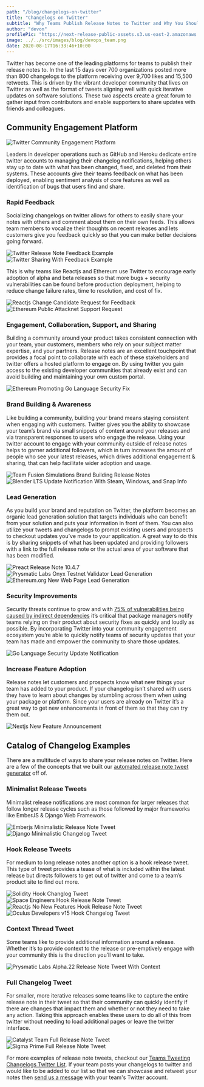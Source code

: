 ```yaml
---
path: "/blog/changelogs-on-twitter"
title: "Changelogs on Twitter"
subtitle: "Why Teams Publish Release Notes to Twitter and Why You Should Too"
author: "devon"
profilePic: "https://next-release-public-assets.s3.us-east-2.amazonaws.com/devon_profile_pic.png"
image: ../../src/images/blog/devops_team.png
date: 2020-08-17T16:33:46+10:00
---
```


Twitter has become one of the leading platforms for teams to publish
their release notes to. In the last 15 days over 700 organizations posted more than
800 changelogs to the platform receiving over 9,700 likes and 15,500 retweets.
This is driven by the vibrant developer community
that lives on Twitter as well as the format of tweets aligning well with
quick iterative updates on software solutions. These two aspects create a
great forum to gather input from contributors and enable supporters to
share updates with friends and colleagues.

## Community Engagement Platform

![Twitter Community Engagement Platform](../../src/images/blog/twitter_integration/twitter_changelog_accounts.png)

Leaders in developer operations such as GitHub and Heroku dedicate
entire twitter accounts to managing their changelog notifications,
helping others stay up to date with what has been changed, fixed, and
deleted from their systems. These accounts give their teams feedback
on what has been deployed, enabling sentiment analysis of core features
as well as identification of bugs that users find and share.

### Rapid Feedback

Socializing changelogs on twitter allows for others to easily share your
notes with others and comment about them on their own feeds. This allows
team members to vocalize their thoughts on recent releases and lets customers
give you feedback quickly so that you can make better decisions going forward.

![Twitter Release Note Feedback Example](../../src/images/blog/twitter_integration/feedback_example.png)
![Twitter Sharing With Feedback Example](../../src/images/blog/twitter_integration/feedback_sharing_change_example.png)

This is why teams like Reactjs and Ethereum use Twitter to encourage early
adoption of alpha and beta releases so that more bugs + security
vulnerabilities can be found before production deployment, helping to
reduce change failure rates, time to resolution, and cost of fix.

![Reactjs Change Candidate Request for Feedback](../../src/images/blog/twitter_integration/tweet_feedback_request.png)
![Ethereum Public Attacknet Support Request](../../src/images/blog/twitter_integration/feedback_security_example_ethereum.png)

### Engagement, Collaboration, Support, and Sharing

Building a community around your product takes consistent connection
with your team, your customers, members who rely on your subject matter
expertise, and your partners. Release notes are an excellent touchpoint
that provides a focal point to collaborate with each of these stakeholders
and twitter offers a hosted platform to engage on. By using twitter you
gain access to the existing developer communities that already exist and
can avoid building and maintaining your own custom portal.

![Ethereum Promoting Go Language Security Fix](../../src/images/blog/twitter_integration/changelog_community_share.png)

### Brand Building & Awareness

Like building a community, building your brand means staying consistent
when engaging with customers. Twitter gives you the ability to showcase
your team’s brand via small snippets of content around your releases and
via transparent responses to users who engage the release. Using your
twitter account to engage with your community outside of release notes
helps to garner additional followers, which in turn increases the amount
of people who see your latest releases, which drives additional engagement
& sharing, that can help facilitate wider adoption and usage.

![Team Fusion Simulations Brand Building Release Notes](../../src/images/blog/twitter_integration/change_example_fusion_simulations.png)
![Blender LTS Update Notification With Steam, Windows, and Snap Info](../../src/images/blog/twitter_integration/change_example_blender.png)

### Lead Generation

As you build your brand and reputation on Twitter, the platform becomes an
organic lead generation solution that targets individuals who can benefit
from your solution and puts your information in front of them. You can also
utilize your tweets and changelogs to prompt existing users and prospects to
checkout updates you’ve made to your application. A great way to do this is
by sharing snippets of what has been updated and providing followers with a
link to the full release note or the actual area of your software that has
been modified.

![Preact Release Note 10.4.7](../../src/images/blog/twitter_integration/change_example_preact.png)
![Prysmatic Labs Onyx Testnet Validator Lead Generation](../../src/images/blog/twitter_integration/change_example_pyrsmatic.png)
![Ethereum.org New Web Page Lead Generation](../../src/images/blog/twitter_integration/change_lead_generation_ethereum.png)

### Security Improvements

Security threats continue to grow and with [75% of vulnerabilities being
caused by indirect dependencies](https://www.zdnet.com/article/more-than-75-of-all-vulnerabilities-reside-in-indirect-dependencies/)
it’s critical that package managers notify
teams relying on their product about security fixes as quickly and loudly as
possible. By incorporating Twitter into your community engagement ecosystem
you’re able to quickly notify teams of security updates that your team has
made and empower the community to share those updates.

![Go Language Security Update Notification](../../src/images/blog/twitter_integration/changelog_security_example.png)

### Increase Feature Adoption

Release notes let customers and prospects know what new things your team
has added to your product. If your changelog isn’t shared with users they
have to learn about changes by stumbling across them when using your package
or platform. Since your users are already on Twitter it’s a great way to get
new enhancements in front of them so that they can try them out.

![Nextjs New Feature Announcement](../../src/images/blog/twitter_integration/change_example_next.png)

## Catalog of Changelog Examples

There are a multitude of ways to share your release notes on Twitter. Here
are a few of the concepts that we built our [automated release note tweet
generator](https://www.nextrelease.io/blog/tweet-your-changelog-on-twitter) off of.

### Minimalist Release Tweets

Minimalist release notifications are most common for larger releases that
follow longer release cycles such as those followed by major frameworks
like EmberJS & Django Web Framework.

![Emberjs Minimalistic Release Note Tweet](../../src/images/blog/twitter_integration/change_example_ember.png)
![Django Minimalistic Changelog Tweet](../../src/images/blog/twitter_integration/change_example_django.png)

### Hook Release Tweets

For medium to long release notes another option is a hook release tweet.
This type of tweet provides a tease of what is included within the latest
release but directs followers to get out of twitter and come to a team’s
product site to find out more.

![Solidity Hook Changlog Tweet](../../src/images/blog/twitter_integration/change_example_solidity.png)
![Space Engineers Hook Release Note Tweet](../../src/images/blog/twitter_integration/change_example_space_engineers.png)
![Reactjs No New Features Hook Release Note Tweet](../../src/images/blog/twitter_integration/change_example_react.png)
![Oculus Developers v15 Hook Changelog Tweet](../../src/images/blog/twitter_integration/change_example_oculus.png)

### Context Thread Tweet

Some teams like to provide additional information around a release. Whether
it’s to provide context to the release or pre-emptively engage with your
community this is the direction you’ll want to take.

![Prysmatic Labs Alpha.22 Release Note Tweet With Context](../../src/images/blog/twitter_integration/tweet_changelog_thread.png)

### Full Changelog Tweet

For smaller, more iterative releases some teams like to capture the entire
release note in their tweet so that their community can quickly identify if
there are changes that impact them and whether or not they need to take any
action. Taking this approach enables these users to do all of this from
twitter without needing to load additional pages or leave the twitter interface.

![Catalyst Team Full Release Note Tweet](../../src/images/blog/twitter_integration/change_example_catalyst.png)
![Sigma Prime Full Release Note Tweet](../../src/images/blog/twitter_integration/change_example_sigma_prime.png)

For more examples of release note tweets, checkout our
[Teams Tweeting Changelogs Twitter List](https://twitter.com/i/lists/1295828543885238274).
If your team posts your changelogs to twitter and would like to be added to our list so
that we can showcase and retweet your notes then
[send us a message](https://www.nextrelease.io/contact) with your team's Twitter account.
